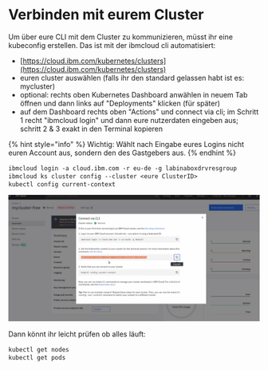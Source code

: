 # Verbinden mit eurem Cluster

Um über eure CLI mit dem Cluster zu kommunizieren, müsst ihr eine kubeconfig erstellen. Das ist mit der ibmcloud cli automatisiert:

* [https://cloud.ibm.com/kubernetes/clusters](https://cloud.ibm.com/kubernetes/clusters) 
* euren cluster auswählen \(falls ihr den standard gelassen habt ist es: mycluster\)
* optional: rechts oben Kubernetes Dashboard anwählen in neuem Tab öffnen und dann links auf "Deployments" klicken \(für später\)
* auf dem Dashboard rechts oben "Actions" und connect via cli; im Schritt 1 recht "ibmcloud login" und dann eure nutzerdaten eingeben aus; schritt 2 & 3 exakt in den Terminal kopieren

{% hint style="info" %}
Wichtig: Wählt nach Eingabe eures Logins nicht euren Account aus, sondern den des Gastgebers aus.
{% endhint %}

```text
ibmcloud login -a cloud.ibm.com -r eu-de -g labinaboxdrvresgroup
ibmcloud ks cluster config --cluster <eure ClusterID>
kubectl config current-context
```

![](../../../.gitbook/assets/image%20%2833%29%20%282%29.png)

Dann könnt ihr leicht prüfen ob alles läuft:

```text
kubectl get nodes
kubectl get pods
```

